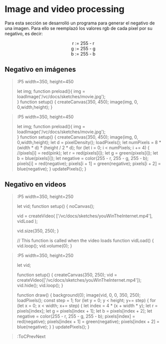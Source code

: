 # Image and video processing

Para esta sección se desarrolló un programa para generar el negativo de una imagen. Para ello se reemplazó los valores rgb de cada pixel por su negativo, es decir:
<center>r := 255 - r</center>
<center>g := 255 - g</center>
<center>b := 255 - b</center>

## Negativo en imágenes

> :P5 width=350, height=450
>
> let img;
> function preload(){
>   img = loadImage('/vc/docs/sketches/movie.jpg');   
>}
> function setup() {
>   createCanvas(350, 450);
>   image(img, 0, 0,width,height);
> }


> :P5 width=350, height=450
>
> let img;
> function preload(){
>   img = loadImage('/vc/docs/sketches/movie.jpg');   
>}
> function setup() {
>   createCanvas(350, 450);
>   image(img, 0, 0,width,height);
>   let d = pixelDensity();
>   loadPixels();
>   let numPixels = 8 * (width * d) * (height / 2 * d);
>   for (let i = 0; i < numPixels; i += 4) {
>      //pixels[i] = red(pink);
>      let r = red(pixels[i]);
>      let g = green(pixels[i]);
>      let b = blue(pixels[i]);
>      let negative = color(255 - r, 255 - g, 255 - b);
>      pixels[i] = red(negative);
>      pixels[i + 1] = green(negative);
>      pixels[i + 2] = blue(negative);
>    }
>   updatePixels();
> }

## Negativo en videos


> :P5 width=350, height=250
>
>let vid;
>function setup() {
>  noCanvas();
>
>  vid = createVideo(
>    ['/vc/docs/sketches/youWinTheInternet.mp4'],
>    vidLoad
>  );
>
>  vid.size(350, 250);
>}
>
>// This function is called when the video loads
>function vidLoad() {
>  vid.loop();
>  vid.volume(0);
>}


> :P5 width=350, height=250
>
> let vid;
>
> function setup() {
>   createCanvas(350, 250);
>   vid = createVideo(['/vc/docs/sketches/youWinTheInternet.mp4']);
>   vid.hide();
>   vid.loop();
>}
>
> function draw() {
>  background(0);
>  image(vid, 0, 0, 350, 250);
>  loadPixels();
>  const step = 1;
>  for (let y = 0; y < height; y+= step) {
>    for (let x = 0; x < width; x+= step) {
>       let index = 4 * (x + width * y);
>       let r = pixels[index];
>       let g = pixels[index + 1];
>       let b = pixels[index + 2];
>       let negative = color(255 - r, 255 - g, 255 - b);
>       pixels[index] = red(negative);
>       pixels[index + 1] = green(negative);
>       pixels[index + 2] = blue(negative);
>      }
>  }
>  updatePixels();
>}


>:ToCPrevNext